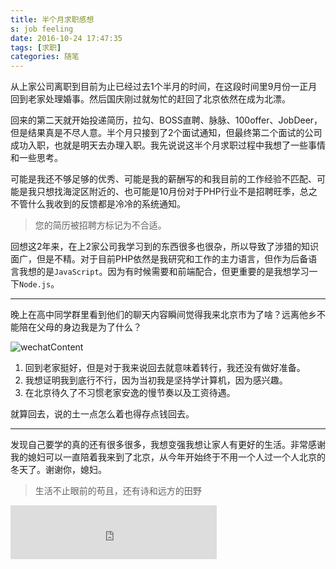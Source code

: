 ```yaml
---
title: 半个月求职感想
s: job feeling
date: 2016-10-24 17:47:35
tags: [求职]
categories: 随笔
---
```


从上家公司离职到目前为止已经过去1个半月的时间，在这段时间里9月份一正月回到老家处理婚事。然后国庆刚过就匆忙的赶回了北京依然在成为北漂。

回来的第二天就开始投递简历，拉勾、BOSS直聘、脉脉、100offer、JobDeer，但是结果真是不尽人意。半个月只接到了2个面试通知，但最终第二个面试的公司成功入职，也就是明天去办理入职。我先说说这半个月求职过程中我想了一些事情和一些思考。
<!-- more -->


可能是我还不够足够的优秀、可能是我的薪酬写的和我目前的工作经验不匹配、可能是我只想找海淀区附近的、也可能是10月份对于PHP行业不是招聘旺季，总之不管什么我收到的反馈都是冷冷的系统通知。

> 您的简历被招聘方标记为不合适。

回想这2年来，在上2家公司我学习到的东西很多也很杂，所以导致了涉猎的知识面广，但是不精。对于目前PHP依然是我研究和工作的主力语言，但作为后备语言我想的是`JavaScript`。因为有时候需要和前端配合，但更重要的是我想学习一下`Node.js`。

---

晚上在高中同学群里看到他们的聊天内容瞬间觉得我来北京市为了啥？远离他乡不能陪在父母的身边我是为了什么？

![wechatContent](http://static.keer.me/IMG_1945.PNG)

1. 回到老家挺好，但是对于我来说回去就意味着转行，我还没有做好准备。
2. 我想证明我到底行不行，因为当初我是坚持学计算机，因为感兴趣。
3. 在北京待久了不习惯老家安逸的慢节奏以及工资待遇。

就算回去，说的土一点怎么着也得存点钱回去。

---

发现自己要学的真的还有很多很多，我想变强我想让家人有更好的生活。非常感谢我的媳妇可以一直陪着我来到了北京，从今年开始终于不用一个人过一个人北京的冬天了。谢谢你，媳妇。



> 生活不止眼前的苟且，还有诗和远方的田野

<iframe frameborder="no" border="0" marginwidth="0" marginheight="0" width=330 height=86 src="http://music.163.com/outchain/player?type=2&id=436667740&auto=1&height=66"></iframe>